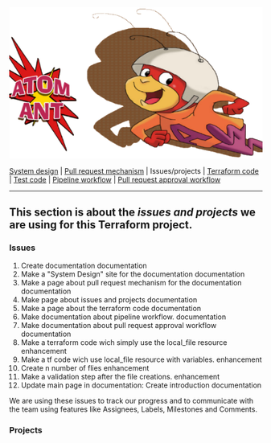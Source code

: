 <img src="https://github.com/MrN00b1101/AATeszt/blob/main/pngwing.com.png" alt="Team logo" style="height: 300px; width:100%;"/>
  
  [System design](https://github.com/MrN00b1101/AATeszt/blob/main/documentation/system_designe.md)
  | [Pull request mechanism](https://github.com/MrN00b1101/AATeszt/blob/main/documentation/pull_request_mechanism.md)
  | Issues/projects
  | [Terraform code](https://github.com/MrN00b1101/AATeszt/blob/main/documentation/terraform_code.md)
  | [Test code](https://github.com/MrN00b1101/AATeszt/blob/main/documentation/test_code.md)
  | [Pipeline workflow](https://github.com/MrN00b1101/AATeszt/blob/main/documentation/pipeline_workflow.md)
  | [Pull request approval workflow](https://github.com/MrN00b1101/AATeszt/blob/main/documentation/pull_request_aproval_workflow.md)
***

## **This section is about the _issues and projects_ we are using for this Terraform project.**

### Issues
1. Create documentation documentation
2. Make a "System Design" site for the documentation documentation
3. Make a page about pull request mechanism for the documentation documentation
4. Make page about issues and projects documentation
5. Make a page about the terraform code documentation
6. Make documentation about pipeline workflow. documentation
7. Make documentation about pull request approval workflow documentation
8. Make a terraform code wich simply use the local_file resource enhancement
9. Make a tf code wich use local_file resource with variables. enhancement
10. Create n number of flies enhancement
11. Make a validation step after the file creations. enhancement
12. Update main page in documentation: Create introduction documentation

We are using these issues to track our progress and to communicate with the team using features like Assignees, Labels, Milestones and Comments.


### Projects
